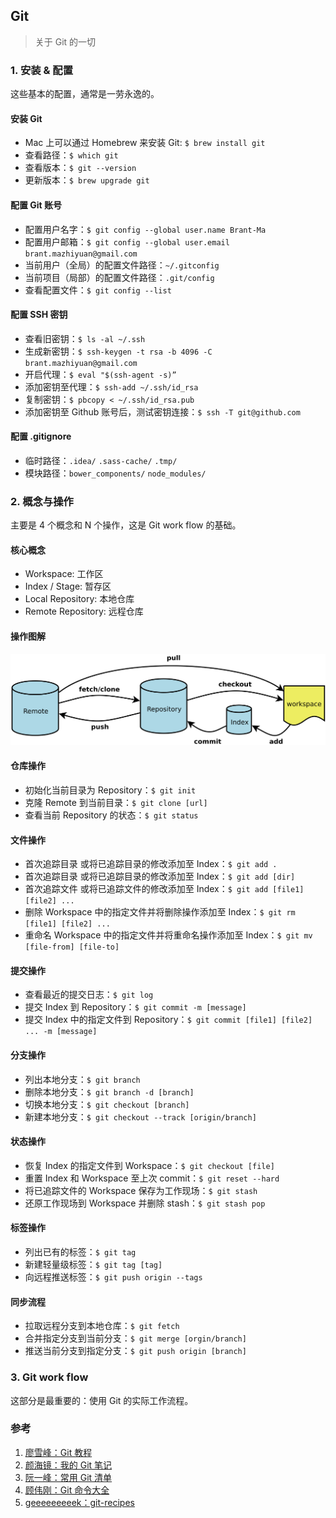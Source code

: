 ## Git
> 关于 Git 的一切

### 1. 安装 & 配置

这些基本的配置，通常是一劳永逸的。

#### 安装 Git
- Mac 上可以通过 Homebrew 来安装 Git: `$ brew install git`
- 查看路径：`$ which git`
- 查看版本：`$ git --version`
- 更新版本：`$ brew upgrade git`

#### 配置 Git 账号
- 配置用户名字：`$ git config --global user.name Brant-Ma`
- 配置用户邮箱：`$ git config --global user.email brant.mazhiyuan@gmail.com`
- 当前用户（全局）的配置文件路径：`~/.gitconfig`
- 当前项目（局部）的配置文件路径：`.git/config`
- 查看配置文件：`$ git config --list`

#### 配置 SSH 密钥
- 查看旧密钥：`$ ls -al ~/.ssh`
- 生成新密钥：`$ ssh-keygen -t rsa -b 4096 -C brant.mazhiyuan@gmail.com`
- 开启代理：`$ eval "$(ssh-agent -s)”`
- 添加密钥至代理：`$ ssh-add ~/.ssh/id_rsa`
- 复制密钥：`$ pbcopy < ~/.ssh/id_rsa.pub`
- 添加密钥至 Github 账号后，测试密钥连接：`$ ssh -T git@github.com`

#### 配置 .gitignore
- 临时路径：`.idea/` `.sass-cache/` `.tmp/`
- 模块路径：`bower_components/` `node_modules/`

### 2. 概念与操作

主要是 4 个概念和 N 个操作，这是 Git work flow 的基础。

#### 核心概念
- Workspace: 工作区
- Index / Stage: 暂存区
- Local Repository: 本地仓库
- Remote Repository: 远程仓库

#### 操作图解
![Git 核心操作](../image/git-core.png)

#### 仓库操作
- 初始化当前目录为 Repository：`$ git init`
- 克隆 Remote 到当前目录：`$ git clone [url]`
- 查看当前 Repository 的状态：`$ git status `

#### 文件操作
- 首次追踪目录 或将已追踪目录的修改添加至 Index：`$ git add .`
- 首次追踪目录 或将已追踪目录的修改添加至 Index：`$ git add [dir]`
- 首次追踪文件 或将已追踪文件的修改添加至 Index：`$ git add [file1] [file2] ...`
- 删除 Workspace 中的指定文件并将删除操作添加至 Index：`$ git rm [file1] [file2] ...`
- 重命名 Workspace 中的指定文件并将重命名操作添加至 Index：`$ git mv [file-from] [file-to]`

#### 提交操作
- 查看最近的提交日志：`$ git log`
- 提交 Index 到 Repository：`$ git commit -m [message]`
- 提交 Index 中的指定文件到 Repository：`$ git commit [file1] [file2] ... -m [message]`

#### 分支操作
- 列出本地分支：`$ git branch`
- 删除本地分支：`$ git branch -d [branch]`
- 切换本地分支：`$ git checkout [branch]`
- 新建本地分支：`$ git checkout --track [origin/branch]`

#### 状态操作
- 恢复 Index 的指定文件到 Workspace：`$ git checkout [file]`
- 重置 Index 和 Workspace 至上次 commit：`$ git reset --hard`
- 将已追踪文件的 Workspace 保存为工作现场：`$ git stash`
- 还原工作现场到 Workspace 并删除 stash：`$ git stash pop`

#### 标签操作
- 列出已有的标签：`$ git tag`
- 新建轻量级标签：`$ git tag [tag]`
- 向远程推送标签：`$ git push origin --tags`

#### 同步流程
- 拉取远程分支到本地仓库：`$ git fetch`
- 合并指定分支到当前分支：`$ git merge [orgin/branch]`
- 推送当前分支到指定分支：`$ git push origin [branch]`

### 3. Git work flow

这部分是最重要的：使用 Git 的实际工作流程。





### 参考
1. [廖雪峰：Git 教程](http://www.liaoxuefeng.com/wiki/0013739516305929606dd18361248578c67b8067c8c017b000)
2. [颜海镜：我的 Git 笔记](http://yanhaijing.com/git/2014/11/01/my-git-note/)
3. [阮一峰：常用 Git 清单](http://www.ruanyifeng.com/blog/2015/12/git-cheat-sheet.html)
4. [顾伟刚：Git 命令大全](https://gist.github.com/guweigang/9848271)
5. [geeeeeeeeek：git-recipes](https://github.com/geeeeeeeeek/git-recipes/wiki)
